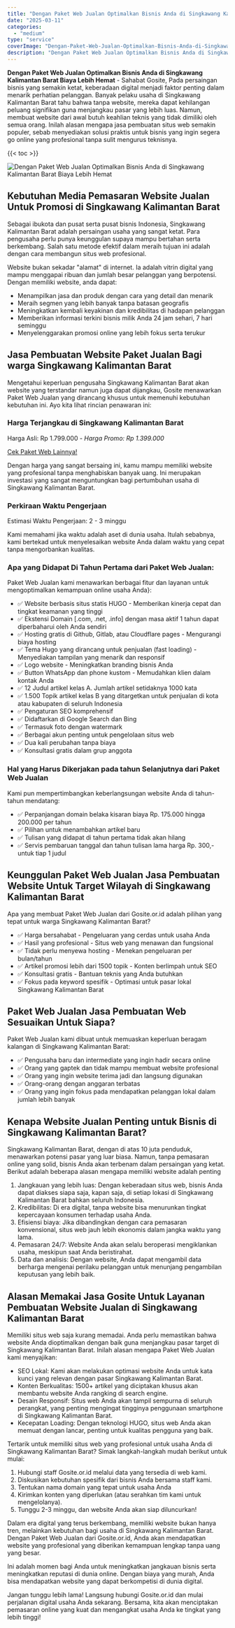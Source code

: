 ```yaml
---
title: "Dengan Paket Web Jualan Optimalkan Bisnis Anda di Singkawang Kalimantan Barat Biaya Lebih Hemat"
date: "2025-03-11"
categories: 
  - "medium"
type: "service"
coverImage: "Dengan-Paket-Web-Jualan-Optimalkan-Bisnis-Anda-di-Singkawang-Kalimantan-Barat-Biaya-Lebih-Hemat.png"
description: "Dengan Paket Web Jualan Optimalkan Bisnis Anda di Singkawang Kalimantan Barat Biaya Lebih Hemat. Jangan tunggu lebih lama! Langsung hubungi Gosite.or.id dan..."
---
```


**Dengan Paket Web Jualan Optimalkan Bisnis Anda di Singkawang Kalimantan Barat Biaya Lebih Hemat** - Sahabat Gosite, Pada persaingan bisnis yang semakin ketat, keberadaan digital menjadi faktor penting dalam menarik perhatian pelanggan. Banyak pelaku usaha di Singkawang Kalimantan Barat tahu bahwa tanpa website, mereka dapat kehilangan peluang signifikan guna menjangkau pasar yang lebih luas. Namun, membuat website dari awal butuh keahlian teknis yang tidak dimiliki oleh semua orang. Inilah alasan mengapa jasa pembuatan situs web semakin populer, sebab menyediakan solusi praktis untuk bisnis yang ingin segera go online yang profesional tanpa sulit mengurus teknisnya.

{{< toc >}}

![Dengan Paket Web Jualan Optimalkan Bisnis Anda di Singkawang Kalimantan Barat Biaya Lebih Hemat](/images/medium/Dengan-Paket-Web-Jualan-Optimalkan-Bisnis-Anda-di-Singkawang-Kalimantan-Barat-Biaya-Lebih-Hemat.png)

## Kebutuhan Media Pemasaran Website Jualan Untuk Promosi di Singkawang Kalimantan Barat

Sebagai ibukota dan pusat serta pusat bisnis Indonesia, Singkawang Kalimantan Barat adalah persaingan usaha yang sangat ketat. Para pengusaha perlu punya keunggulan supaya mampu bertahan serta berkembang. Salah satu metode efektif dalam meraih tujuan ini adalah dengan cara membangun situs web profesional.

Website bukan sekadar "alamat" di internet. Ia adalah vitrin digital yang mampu menggapai ribuan dan jumlah besar pelanggan yang berpotensi. Dengan memiliki website, anda dapat:

- Menampilkan jasa dan produk dengan cara yang detail dan menarik
- Meraih segmen yang lebih banyak tanpa batasan geografis
- Meningkatkan kembali keyakinan dan kredibilitas di hadapan pelanggan
- Memberikan informasi terkini bisnis milik Anda 24 jam sehari, 7 hari seminggu
- Menyelenggarakan promosi online yang lebih fokus serta terukur

## Jasa Pembuatan Website Paket Jualan Bagi warga Singkawang Kalimantan Barat

Mengetahui keperluan pengusaha Singkawang Kalimantan Barat akan website yang terstandar namun juga dapat dijangkau, Gosite menawarkan Paket Web Jualan yang dirancang khusus untuk memenuhi kebutuhan kebutuhan ini. Ayo kita lihat rincian penawaran ini:

### Harga Terjangkau di Singkawang Kalimantan Barat

<a class="cta-button">Harga Asli: Rp 1.799.000 - <em>Harga Promo: Rp 1.399.000</em></a>

<a href="/jasa-web/" class="cta-button">Cek Paket Web Lainnya!</a>

Dengan harga yang sangat bersaing ini, kamu mampu memiliki website yang profesional tanpa menghabiskan banyak uang. Ini merupakan investasi yang sangat menguntungkan bagi pertumbuhan usaha di Singkawang Kalimantan Barat.

### Perkiraan Waktu Pengerjaan

Estimasi Waktu Pengerjaan: 2 - 3 minggu

Kami memahami jika waktu adalah aset di dunia usaha. Itulah sebabnya, kami bertekad untuk menyelesaikan website Anda dalam waktu yang cepat tanpa mengorbankan kualitas.

### Apa yang Didapat Di Tahun Pertama dari Paket Web Jualan:

Paket Web Jualan kami menawarkan berbagai fitur dan layanan untuk mengoptimalkan kemampuan online usaha Anda}:

- ✅ Website berbasis situs statis HUGO - Memberikan kinerja cepat dan tingkat keamanan yang tinggi
- ✅ Ekstensi Domain \[.com, .net, .info\] dengan masa aktif 1 tahun dapat diperbaharui oleh Anda sendiri
- ✅ Hosting gratis di Github, Gitlab, atau Cloudflare pages - Mengurangi biaya hosting
- ✅ Tema Hugo yang dirancang untuk penjualan (fast loading) - Menyediakan tampilan yang menarik dan responsif
- ✅ Logo website - Meningkatkan branding bisnis Anda
- ✅ Button WhatsApp dan phone kustom - Memudahkan klien dalam kontak Anda
- ✅ 12 Judul artikel kelas A. Jumlah artikel setidaknya 1000 kata
- ✅ 1.500 Topik artikel kelas B yang ditargetkan untuk penjualan di kota atau kabupaten di seluruh Indonesia
- ✅ Pengaturan SEO komprehensif
- ✅ Didaftarkan di Google Search dan Bing
- ✅ Termasuk foto dengan watermark
- ✅ Berbagai akun penting untuk pengelolaan situs web
- ✅ Dua kali perubahan tanpa biaya
- ✅ Konsultasi gratis dalam grup anggota

### Hal yang Harus Dikerjakan pada tahun Selanjutnya dari Paket Web Jualan

Kami pun mempertimbangkan keberlangsungan website Anda di tahun-tahun mendatang:

- ✅ Perpanjangan domain belaka kisaran biaya Rp. 175.000 hingga 200.000 per tahun
- ✅ Pilihan untuk menambahkan artikel baru
- ✅ Tulisan yang didapat di tahun pertama tidak akan hilang
- ✅ Servis pembaruan tanggal dan tahun tulisan lama harga Rp. 300,- untuk tiap 1 judul

## Keunggulan Paket Web Jualan Jasa Pembuatan Website Untuk Target Wilayah di Singkawang Kalimantan Barat

Apa yang membuat Paket Web Jualan dari Gosite.or.id adalah pilihan yang tepat untuk warga Singkawang Kalimantan Barat?

- ✅ Harga bersahabat - Pengeluaran yang cerdas untuk usaha Anda
- ✅ Hasil yang profesional - Situs web yang menawan dan fungsional
- ✅ Tidak perlu menyewa hosting - Menekan pengeluaran per bulan/tahun
- ✅ Artikel promosi lebih dari 1500 topik - Konten berlimpah untuk SEO
- ✅ Konsultasi gratis - Bantuan teknis yang Anda butuhkan
- ✅ Fokus pada keyword spesifik - Optimasi untuk pasar lokal Singkawang Kalimantan Barat

## Paket Web Jualan Jasa Pembuatan Web Sesuaikan Untuk Siapa?

Paket Web Jualan kami dibuat untuk memuaskan keperluan beragam kalangan di Singkawang Kalimantan Barat:

- ✅ Pengusaha baru dan intermediate yang ingin hadir secara online
- ✅ Orang yang gaptek dan tidak mampu membuat website profesional
- ✅ Orang yang ingin website terima jadi dan langsung digunakan
- ✅ Orang-orang dengan anggaran terbatas
- ✅ Orang yang ingin fokus pada mendapatkan pelanggan lokal dalam jumlah lebih banyak

## Kenapa Website Jualan Penting untuk Bisnis di Singkawang Kalimantan Barat?

Singkawang Kalimantan Barat, dengan di atas 10 juta penduduk, menawarkan potensi pasar yang luar biasa. Namun, tanpa pemasaran online yang solid, bisnis Anda akan terbenam dalam persaingan yang ketat. Berikut adalah beberapa alasan mengapa memiliki website adalah penting

1. Jangkauan yang lebih luas: Dengan keberadaan situs web, bisnis Anda dapat diakses siapa saja, kapan saja, di setiap lokasi di Singkawang Kalimantan Barat bahkan seluruh Indonesia.
2. Kredibilitas: Di era digital, tanpa website bisa menurunkan tingkat kepercayaan konsumen terhadap usaha Anda.
3. Efisiensi biaya: Jika dibandingkan dengan cara pemasaran konvensional, situs web jauh lebih ekonomis dalam jangka waktu yang lama.
4. Pemasaran 24/7: Website Anda akan selalu beroperasi mengiklankan usaha, meskipun saat Anda beristirahat.
5. Data dan analisis: Dengan website, Anda dapat mengambil data berharga mengenai perilaku pelanggan untuk menunjang pengambilan keputusan yang lebih baik.

## Alasan Memakai Jasa Gosite Untuk Layanan Pembuatan Website Jualan di Singkawang Kalimantan Barat

Memiliki situs web saja kurang memadai. Anda perlu memastikan bahwa website Anda dioptimalkan dengan baik guna menjangkau pasar target di Singkawang Kalimantan Barat. Inilah alasan mengapa Paket Web Jualan kami menyajikan:

- SEO Lokal: Kami akan melakukan optimasi website Anda untuk kata kunci yang relevan dengan pasar Singkawang Kalimantan Barat.
- Konten Berkualitas: 1500+ artikel yang diciptakan khusus akan membantu website Anda rangking di search engine.
- Desain Responsif: Situs web Anda akan tampil sempurna di seluruh perangkat, yang penting mengingat tingginya penggunaan smartphone di Singkawang Kalimantan Barat.
- Kecepatan Loading: Dengan teknologi HUGO, situs web Anda akan memuat dengan lancar, penting untuk kualitas pengguna yang baik.

Tertarik untuk memiliki situs web yang profesional untuk usaha Anda di Singkawang Kalimantan Barat? Simak langkah-langkah mudah berikut untuk mulai:

1. Hubungi staff Gosite.or.id melalui data yang tersedia di web kami.
2. Diskusikan kebutuhan spesifik dari bisnis Anda bersama staff kami.
3. Tentukan nama domain yang tepat untuk usaha Anda
4. Kirimkan konten yang diperlukan (atau serahkan tim kami untuk mengelolanya).
5. Tunggu 2-3 minggu, dan website Anda akan siap diluncurkan!

Dalam era digital yang terus berkembang, memiliki website bukan hanya tren, melainkan kebutuhan bagi usaha di Singkawang Kalimantan Barat. Dengan Paket Web Jualan dari Gosite.or.id, Anda akan mendapatkan website yang profesional yang diberikan kemampuan lengkap tanpa uang yang besar.

Ini adalah momen bagi Anda untuk meningkatkan jangkauan bisnis serta meningkatkan reputasi di dunia online. Dengan biaya yang murah, Anda bisa mendapatkan website yang dapat berkompetisi di dunia digital.

Jangan tunggu lebih lama! Langsung hubungi Gosite.or.id dan mulai perjalanan digital usaha Anda sekarang. Bersama, kita akan menciptakan pemasaran online yang kuat dan mengangkat usaha Anda ke tingkat yang lebih tinggi!
